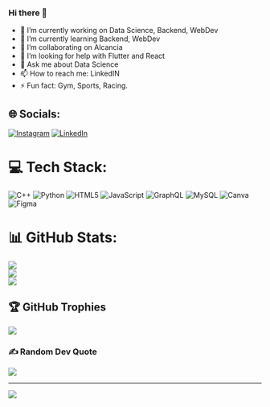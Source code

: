 ### Hi there 👋

<!--
**DHurtado714-itesm/DHurtado714-itesm** is a ✨ _special_ ✨ repository because its `README.md` (this file) appears on your GitHub profile.

Here are some ideas to get you started:

-->

- 🔭 I’m currently working on Data Science, Backend, WebDev
- 🌱 I’m currently learning Backend, WebDev
- 👯 I’m collaborating on Alcancia
- 🤔 I’m looking for help with Flutter and React
- 💬 Ask me about Data Science
- 📫 How to reach me: LinkedIN
- ⚡ Fun fact: Gym, Sports, Racing.



## 🌐 Socials:
[![Instagram](https://img.shields.io/badge/Instagram-%23E4405F.svg?logo=Instagram&logoColor=white)](https://instagram.com/@danielhurtado714) [![LinkedIn](https://img.shields.io/badge/LinkedIn-%230077B5.svg?logo=linkedin&logoColor=white)](https://linkedin.com/in/https://www.linkedin.com/in/daniel-hurtado-giraldo/?locale=en_US) 

# 💻 Tech Stack:
![C++](https://img.shields.io/badge/c++-%2300599C.svg?style=for-the-badge&logo=c%2B%2B&logoColor=white) ![Python](https://img.shields.io/badge/python-3670A0?style=for-the-badge&logo=python&logoColor=ffdd54) ![HTML5](https://img.shields.io/badge/html5-%23E34F26.svg?style=for-the-badge&logo=html5&logoColor=white) ![JavaScript](https://img.shields.io/badge/javascript-%23323330.svg?style=for-the-badge&logo=javascript&logoColor=%23F7DF1E) ![GraphQL](https://img.shields.io/badge/-GraphQL-E10098?style=for-the-badge&logo=graphql&logoColor=white) ![MySQL](https://img.shields.io/badge/mysql-%2300f.svg?style=for-the-badge&logo=mysql&logoColor=white) ![Canva](https://img.shields.io/badge/Canva-%2300C4CC.svg?style=for-the-badge&logo=Canva&logoColor=white) 	![Figma](https://img.shields.io/badge/figma-%23F24E1E.svg?style=for-the-badge&logo=figma&logoColor=white)
# 📊 GitHub Stats:
![](https://github-readme-stats.vercel.app/api?username=DHurtado714-itesm&theme=dark&hide_border=false&include_all_commits=false&count_private=false)<br/>
![](https://github-readme-streak-stats.herokuapp.com/?user=DHurtado714-itesm&theme=dark&hide_border=false)<br/>
![](https://github-readme-stats.vercel.app/api/top-langs/?username=DHurtado714-itesm&theme=dark&hide_border=false&include_all_commits=false&count_private=false&layout=compact)

## 🏆 GitHub Trophies
![](https://github-profile-trophy.vercel.app/?username=DHurtado714-itesm&theme=radical&no-frame=false&no-bg=false&margin-w=4)

### ✍️ Random Dev Quote
![](https://quotes-github-readme.vercel.app/api?type=horizontal&theme=merko)

---
[![](https://visitcount.itsvg.in/api?id=DHurtado714-itesm&icon=0&color=3)](https://visitcount.itsvg.in)

<!-- Proudly created with GPRM ( https://gprm.itsvg.in ) -->
